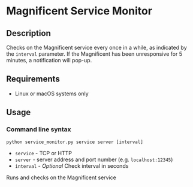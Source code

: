 # Magnificent Service Monitor
## Description
Checks on the Magnificent service every once in a while, as indicated by the ```interval``` parameter. If the Magnificent has been unresponsive for 5 minutes, a notification will pop-up.

## Requirements
* Linux or macOS systems only

## Usage
### Command line syntax
```
python service_monitor.py service server [interval]
```
* ```service``` - TCP or HTTP
* ```server``` - server address and port number (e.g. ```localhost:12345```)
* ```interval``` - *Optional* Check interval in seconds

Runs and checks on the Magnificent service
